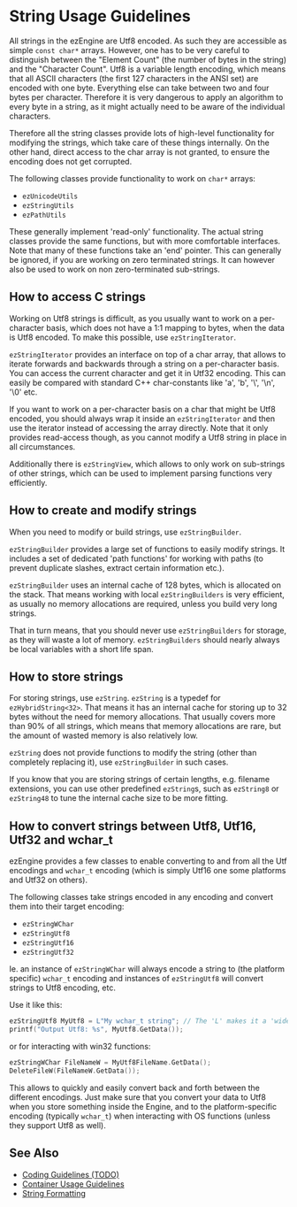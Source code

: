 # String Usage Guidelines

All strings in the ezEngine are Utf8 encoded. As such they are accessible as simple `const char*` arrays.
However, one has to be very careful to distinguish between the "Element Count" (the number of bytes in the string) and the "Character Count".
Utf8 is a variable length encoding, which means that all ASCII characters (the first 127 characters in the ANSI set) are encoded with one byte.
Everything else can take between two and four bytes per character.
Therefore it is very dangerous to apply an algorithm to every byte in a string, as it might actually need to be aware of the individual characters.

Therefore all the string classes provide lots of high-level functionality for modifying the strings, which take care of these things internally.
On the other hand, direct access to the char array is not granted, to ensure the encoding does not get corrupted.

The following classes provide functionality to work on `char*` arrays:

* `ezUnicodeUtils`
* `ezStringUtils`
* `ezPathUtils`

These generally implement 'read-only' functionality. The actual string classes provide the same functions, but with more comfortable interfaces.
Note that many of these functions take an 'end' pointer. This can generally be ignored, if you are working on zero terminated strings.
It can however also be used to work on non zero-terminated sub-strings.

## How to access C strings

Working on Utf8 strings is difficult, as you usually want to work on a per-character basis, which does not have a 1:1 mapping to bytes, when the data is Utf8 encoded.
To make this possible, use `ezStringIterator`.

`ezStringIterator` provides an interface on top of a char array, that allows to iterate forwards and backwards through a string on a per-character basis.
You can access the current character and get it in Utf32 encoding. This can easily be compared with standard C++ char-constants like 'a', 'b', '\\', '\\n', '\0' etc.

If you want to work on a per-character basis on a char that might be Utf8 encoded, you should always wrap it inside an `ezStringIterator` and then use the iterator instead of accessing the array directly. Note that it only provides read-access though, as you cannot modify a Utf8 string in place in all circumstances.

Additionally there is `ezStringView`, which allows to only work on sub-strings of other strings, which can be used to implement parsing functions very efficiently.

## How to create and modify strings

When you need to modify or build strings, use `ezStringBuilder`.

`ezStringBuilder` provides a large set of functions to easily modify strings. It includes a set of dedicated 'path functions' for working with paths (to prevent duplicate slashes, extract certain information etc.).

`ezStringBuilder` uses an internal cache of 128 bytes, which is allocated on the stack. That means working with local `ezStringBuilders` is very efficient, as usually no memory allocations are required, unless you build very long strings.

That in turn means, that you should never use `ezStringBuilders` for storage, as they will waste a lot of memory. `ezStringBuilders` should nearly always be local variables with a short life span.

## How to store strings

For storing strings, use `ezString`.
`ezString` is a typedef for `ezHybridString<32>`. That means it has an internal cache for storing up to 32 bytes without the need for memory allocations. That usually covers more than 90% of all strings, which means that memory allocations are rare, but the amount of wasted memory is also relatively low.

`ezString` does not provide functions to modify the string (other than completely replacing it), use `ezStringBuilder` in such cases.

If you know that you are storing strings of certain lengths, e.g. filename extensions, you can use other predefined `ezString`s, such as `ezString8` or `ezString48` to tune the internal cache size to be more fitting.

## How to convert strings between Utf8, Utf16, Utf32 and wchar_t

ezEngine provides a few classes to enable converting to and from all the Utf encodings and `wchar_t` encoding (which is simply Utf16 one some platforms and Utf32 on others).

The following classes take strings encoded in any encoding and convert them into their target encoding:

* `ezStringWChar`
* `ezStringUtf8`
* `ezStringUtf16`
* `ezStringUtf32`

Ie. an instance of `ezStringWChar` will always encode a string to (the platform specific) `wchar_t` encoding and instances of `ezStringUtf8` will convert strings to Utf8 encoding, etc.

Use it like this:

```cpp
ezStringUtf8 MyUtf8 = L"My wchar_t string"; // The 'L' makes it a 'wide-string', ie. a wchar_t array
printf("Output Utf8: %s", MyUtf8.GetData());
```
  
or for interacting with win32 functions:
  
```cpp
ezStringWChar FileNameW = MyUtf8FileName.GetData();
DeleteFileW(FileNameW.GetData());
```

This allows to quickly and easily convert back and forth between the different encodings.
Just make sure that you convert your data to Utf8 when you store something inside the Engine, and to the platform-specific encoding (typically `wchar_t`) when interacting with OS functions (unless they support Utf8 as well).

## See Also

* [Coding Guidelines (TODO)](coding-guidelines.md)
* [Container Usage Guidelines](container-usage.md)
* [String Formatting](string-formatting.md)
